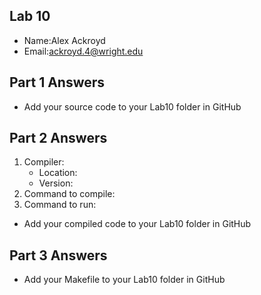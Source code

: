 ## Lab 10

- Name:Alex Ackroyd
- Email:ackroyd.4@wright.edu

## Part 1 Answers

- Add your source code to your Lab10 folder in GitHub

## Part 2 Answers

1. Compiler:
   - Location:
   - Version:
2. Command to compile:
3. Command to run:

- Add your compiled code to your Lab10 folder in GitHub

## Part 3 Answers

- Add your Makefile to your Lab10 folder in GitHub

